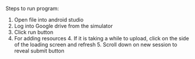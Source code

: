 Steps to run program:
1. Open file into android studio 
2. Log into Google drive from the simulator
2. Click run button 
3. For adding resources 
   4. If it is taking a while to upload, click on the side of the loading screen and refresh 
   5. Scroll down on new session to reveal submit button
